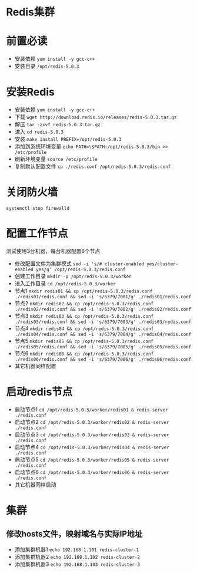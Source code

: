 # Redis集群

# 前置必读

+ 安装依赖 `yum install -y gcc-c++`
+ 安装目录 `/opt/redis-5.0.3`

# 安装Redis

+ 安装依赖 `yum install -y gcc-c++`
+ 下载 `wget http://download.redis.io/releases/redis-5.0.3.tar.gz`
+ 解压 `tar -zxvf redis-5.0.3.tar.gz`
+ 进入 `cd redis-5.0.3`
+ 安装 `make install PREFIX=/opt/redis-5.0.3`
+ 添加到系统环境变量 `echo PATH=\$PATH:/opt/redis-5.0.3/bin >> /etc/profile`
+ 刷新环境变量 `source /etc/profile`
+ 复制默认配置文件 `cp ./redis.conf /opt/redis-5.0.3/redis.conf`

# 关闭防火墙
`systemctl stop firewalld`


# 配置工作节点
测试使用3台机器，每台机器配置6个节点

+ 修改配置文件为集群模式 `sed -i 's/# cluster-enabled yes/cluster-enabled yes/g' /opt/redis-5.0.3/redis.conf`
+ 创建工作目录 `mkdir -p /opt/redis-5.0.3/worker`
+ 进入工作目录 `cd /opt/redis-5.0.3/worker`
+ 节点1 `mkdir redis01 && cp /opt/redis-5.0.3/redis.conf ./redis01/redis.conf && sed -i 's/6379/7001/g' ./redis01/redis.conf`
+ 节点2 `mkdir redis02 && cp /opt/redis-5.0.3/redis.conf ./redis02/redis.conf && sed -i 's/6379/7002/g' ./redis02/redis.conf`
+ 节点3 `mkdir redis03 && cp /opt/redis-5.0.3/redis.conf ./redis03/redis.conf && sed -i 's/6379/7003/g' ./redis03/redis.conf`
+ 节点4 `mkdir redis04 && cp /opt/redis-5.0.3/redis.conf ./redis04/redis.conf && sed -i 's/6379/7004/g' ./redis04/redis.conf`
+ 节点5 `mkdir redis05 && cp /opt/redis-5.0.3/redis.conf ./redis05/redis.conf && sed -i 's/6379/7005/g' ./redis05/redis.conf`
+ 节点6 `mkdir redis06 && cp /opt/redis-5.0.3/redis.conf ./redis06/redis.conf && sed -i 's/6379/7006/g' ./redis06/redis.conf`
+ 其它机器同样配置


# 启动redis节点

+ 启动节点1 `cd /opt/redis-5.0.3/worker/redis01 & redis-server ./redis.conf`
+ 启动节点2 `cd /opt/redis-5.0.3/worker/redis02 & redis-server ./redis.conf`
+ 启动节点3 `cd /opt/redis-5.0.3/worker/redis03 & redis-server ./redis.conf`
+ 启动节点4 `cd /opt/redis-5.0.3/worker/redis04 & redis-server ./redis.conf`
+ 启动节点5 `cd /opt/redis-5.0.3/worker/redis05 & redis-server ./redis.conf`
+ 启动节点6 `cd /opt/redis-5.0.3/worker/redis06 & redis-server ./redis.conf`
+ 其它机器同样启动



# 集群

## 修改hosts文件，映射域名与实际IP地址
+ 添加集群机器1 `echo 192.168.1.101 redis-cluster-1`
+ 添加集群机器2 `echo 192.168.1.102 redis-cluster-2`
+ 添加集群机器3 `echo 192.168.1.103 redis-cluster-3`
